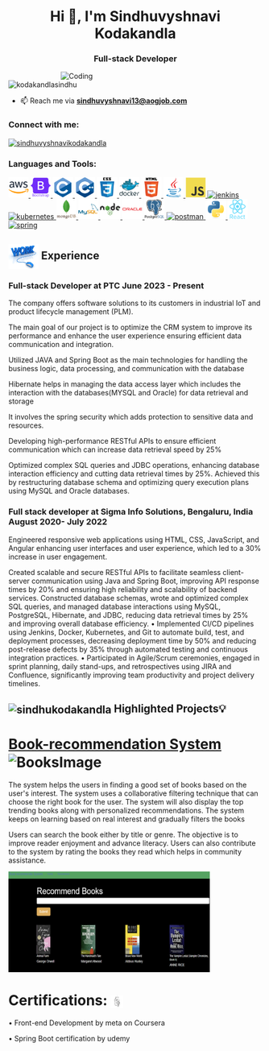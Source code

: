 
<h1 align="center">Hi 👋, I'm Sindhuvyshnavi Kodakandla</h1>
<h3 align="center">Full-stack Developer</h3>

<img align="right" alt="Coding" width="400" src="https://camo.githubusercontent.com/c41ada24162cfabc4a4bb9bae210ecfa7326243f63ef61c9a71a5b6a16b618cc/68747470733a2f2f7265732e636c6f7564696e6172792e636f6d2f70726163746963616c6465762f696d6167652f66657463682f732d2d4f307531624e48732d2d2f635f6c696d6974253243665f6175746f253243666c5f70726f6772657373697665253243715f3636253243775f3838302f68747470733a2f2f6d69726f2e6d656469756d2e636f6d2f6d61782f313430302f302532415058663567653751434e3947615f434c2e676966">

<p align="left"> <img src="https://komarev.com/ghpvc/?username=kodakandlasindhu&label=Profile%20views&color=0e75b6&style=flat" alt="kodakandlasindhu" /> </p>

- 📫 Reach me via **sindhuvyshnavi13@aogjob.com**

<h3 align="left">Connect with me:</h3>
<p align="left">
<a href="https://linkedin.com/in/sindhuvyshnavikodakandla" target="blank"><img align="center" src="https://raw.githubusercontent.com/rahuldkjain/github-profile-readme-generator/master/src/images/icons/Social/linked-in-alt.svg" alt="sindhuvyshnavikodakandla" height="30" width="40" /></a></p>

<h3 align="left">Languages and Tools:</h3>
<p align="left"> <a href="https://aws.amazon.com" target="_blank" rel="noreferrer"> <img src="https://raw.githubusercontent.com/devicons/devicon/master/icons/amazonwebservices/amazonwebservices-original-wordmark.svg" alt="aws" width="40" height="40"/> </a> <a href="https://getbootstrap.com" target="_blank" rel="noreferrer"> <img src="https://raw.githubusercontent.com/devicons/devicon/master/icons/bootstrap/bootstrap-plain-wordmark.svg" alt="bootstrap" width="40" height="40"/> </a> <a href="https://www.cprogramming.com/" target="_blank" rel="noreferrer"> <img src="https://raw.githubusercontent.com/devicons/devicon/master/icons/c/c-original.svg" alt="c" width="40" height="40"/> </a> <a href="https://www.w3schools.com/cpp/" target="_blank" rel="noreferrer"> <img src="https://raw.githubusercontent.com/devicons/devicon/master/icons/cplusplus/cplusplus-original.svg" alt="cplusplus" width="40" height="40"/> </a> <a href="https://www.w3schools.com/css/" target="_blank" rel="noreferrer"> <img src="https://raw.githubusercontent.com/devicons/devicon/master/icons/css3/css3-original-wordmark.svg" alt="css3" width="40" height="40"/> </a> <a href="https://www.docker.com/" target="_blank" rel="noreferrer"> <img src="https://raw.githubusercontent.com/devicons/devicon/master/icons/docker/docker-original-wordmark.svg" alt="docker" width="40" height="40"/> </a> <a href="https://www.w3.org/html/" target="_blank" rel="noreferrer"> <img src="https://raw.githubusercontent.com/devicons/devicon/master/icons/html5/html5-original-wordmark.svg" alt="html5" width="40" height="40"/> </a> <a href="https://www.java.com" target="_blank" rel="noreferrer"> <img src="https://raw.githubusercontent.com/devicons/devicon/master/icons/java/java-original.svg" alt="java" width="40" height="40"/> </a> <a href="https://developer.mozilla.org/en-US/docs/Web/JavaScript" target="_blank" rel="noreferrer"> <img src="https://raw.githubusercontent.com/devicons/devicon/master/icons/javascript/javascript-original.svg" alt="javascript" width="40" height="40"/> </a> <a href="https://www.jenkins.io" target="_blank" rel="noreferrer"> <img src="https://www.vectorlogo.zone/logos/jenkins/jenkins-icon.svg" alt="jenkins" width="40" height="40"/> </a> <a href="https://kubernetes.io" target="_blank" rel="noreferrer"> <img src="https://www.vectorlogo.zone/logos/kubernetes/kubernetes-icon.svg" alt="kubernetes" width="40" height="40"/> </a> <a href="https://www.mongodb.com/" target="_blank" rel="noreferrer"> <img src="https://raw.githubusercontent.com/devicons/devicon/master/icons/mongodb/mongodb-original-wordmark.svg" alt="mongodb" width="40" height="40"/> </a> <a href="https://www.mysql.com/" target="_blank" rel="noreferrer"> <img src="https://raw.githubusercontent.com/devicons/devicon/master/icons/mysql/mysql-original-wordmark.svg" alt="mysql" width="40" height="40"/> </a> <a href="https://nodejs.org" target="_blank" rel="noreferrer"> <img src="https://raw.githubusercontent.com/devicons/devicon/master/icons/nodejs/nodejs-original-wordmark.svg" alt="nodejs" width="40" height="40"/> </a> <a href="https://www.oracle.com/" target="_blank" rel="noreferrer"> <img src="https://raw.githubusercontent.com/devicons/devicon/master/icons/oracle/oracle-original.svg" alt="oracle" width="40" height="40"/> </a> <a href="https://www.postgresql.org" target="_blank" rel="noreferrer"> <img src="https://raw.githubusercontent.com/devicons/devicon/master/icons/postgresql/postgresql-original-wordmark.svg" alt="postgresql" width="40" height="40"/> </a> <a href="https://postman.com" target="_blank" rel="noreferrer"> <img src="https://www.vectorlogo.zone/logos/getpostman/getpostman-icon.svg" alt="postman" width="40" height="40"/> </a> <a href="https://www.python.org" target="_blank" rel="noreferrer"> <img src="https://raw.githubusercontent.com/devicons/devicon/master/icons/python/python-original.svg" alt="python" width="40" height="40"/> </a> <a href="https://reactjs.org/" target="_blank" rel="noreferrer"> <img src="https://raw.githubusercontent.com/devicons/devicon/master/icons/react/react-original-wordmark.svg" alt="react" width="40" height="40"/> </a> <a href="https://spring.io/" target="_blank" rel="noreferrer"> <img src="https://www.vectorlogo.zone/logos/springio/springio-icon.svg" alt="spring" width="40" height="40"/> </a> </p>

## <img align="center" src="Assets/work.jpeg" alt="Work" height="50" width="60" /> Experience

###  Full-stack Developer at PTC                                                                                                                                                                                                   June 2023 - Present

The company offers software solutions to its customers in industrial IoT and product lifecycle management (PLM).

The main goal of our project is to optimize the CRM system to improve its performance and enhance the user experience ensuring efficient data communication and integration.

Utilized JAVA and Spring Boot as the main technologies for handling the business logic, data processing, and communication with the database

Hibernate helps in managing the data access layer which includes the interaction with the databases(MYSQL and Oracle) for data retrieval and storage

It involves the spring security which adds protection to sensitive data and resources.

Developing high-performance RESTful APIs to ensure efficient communication which can increase data retrieval speed by 25%

Optimized complex SQL queries and JDBC operations, enhancing database interaction efficiency and cutting data retrieval times by 25%. Achieved this by restructuring database schema and optimizing query execution plans using MySQL and Oracle databases.


### Full stack developer at Sigma Info Solutions, Bengaluru, India                                                                                                                                                             August 2020- July 2022
Engineered responsive web applications using HTML, CSS, JavaScript, and Angular enhancing user interfaces and user 
experience, which led to a 30% increase in user engagement.

Created scalable and secure RESTful APIs to facilitate seamless client-server communication using Java and Spring 
Boot, improving API response times by 20% and ensuring high reliability and scalability of backend services.
Constructed database schemas, wrote and optimized complex SQL queries, and managed database interactions 
using MySQL, PostgreSQL, Hibernate, and JDBC, reducing data retrieval times by 25% and improving overall 
database efficiency.
• Implemented CI/CD pipelines using Jenkins, Docker, Kubernetes, and Git to automate build, test, and deployment 
processes, decreasing deployment time by 50% and reducing post-release defects by 35% through automated testing 
and continuous integration practices.
• Participated in Agile/Scrum ceremonies, engaged in sprint planning, daily stand-ups, and retrospectives using JIRA
and Confluence, significantly improving team productivity and project delivery timelines.


## <img align="center" src="assets/project.jpg" alt="sindhukodakandla" height="50" width="60" /> Highlighted Projects💡


# [Book-recommendation System](https://github.com/kodakandlasindhu/Book-Recommendation-System) <img align="center" src="assets/books.jpeg" alt="BooksImage" height="50" width="60" />

The system helps the users in finding a good set of books based on the user's interest. The system uses a collaborative filtering technique that can choose the right book for the user. The system will also display the top trending books along with personalized recommendations. The system keeps on learning based on real interest and gradually filters the books

Users can search the book either by title or genre. The objective is to improve reader enjoyment and advance literacy. Users can also contribute to the system by rating the books they read which helps in community assistance.


<img align="center" src="assets/Book_website.png" alt="bookswebsite" height="200" width="400" />



# Certifications: <img align="center" src="assets/certification.png" alt="Sindhu" height="25" width="25" />
•	Front-end Development by meta on Coursera

•	Spring Boot certification by udemy
